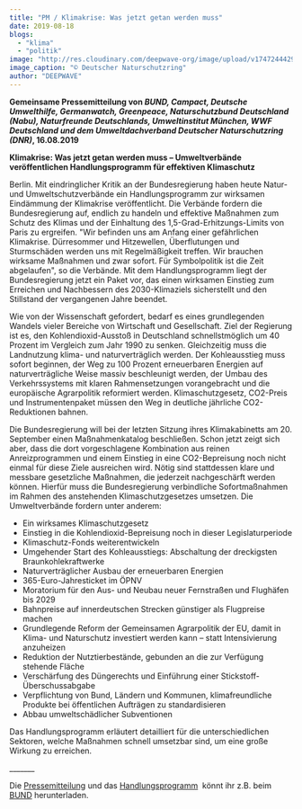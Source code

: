 ```yaml
---
title: "PM / Klimakrise: Was jetzt getan werden muss"
date: 2019-08-18
blogs: 
  - "klima"
  - "politik"
image: "http://res.cloudinary.com/deepwave-org/image/upload/v1747244429/deepwave.org/Klimakrise_Handlungsprogramm_Logos_der_Verb%C3%A4nde.png"
image_caption: "© Deutscher Naturschutzring"
author: "DEEPWAVE"
---
```


**Gemeinsame Pressemitteilung von _BUND, Campact, Deutsche Umwelthilfe, Germanwatch, Greenpeace, Naturschutzbund Deutschland (Nabu), Naturfreunde Deutschlands, Umweltinstitut München, WWF Deutschland und dem Umweltdachverband Deutscher Naturschutzring (DNR)_, 16.08.2019**

**Klimakrise: Was jetzt getan werden muss – Umweltverbände veröffentlichen Handlungsprogramm für effektiven Klimaschutz**

Berlin. Mit eindringlicher Kritik an der Bundesregierung haben heute Natur- und Umweltschutzverbände ein Handlungsprogramm zur wirksamen Eindämmung der Klimakrise veröffentlicht. Die Verbände fordern die Bundesregierung auf, endlich zu handeln und effektive Maßnahmen zum Schutz des Klimas und der Einhaltung des 1,5-Grad-Erhitzungs-Limits von Paris zu ergreifen. "Wir befinden uns am Anfang einer gefährlichen Klimakrise. Dürresommer und Hitzewellen, Überflutungen und Sturmschäden werden uns mit Regelmäßigkeit treffen. Wir brauchen wirksame Maßnahmen und zwar sofort. Für Symbolpolitik ist die Zeit abgelaufen", so die Verbände. Mit dem Handlungsprogramm liegt der Bundesregierung jetzt ein Paket vor, das einen wirksamen Einstieg zum Erreichen und Nachbessern des 2030-Klimaziels sicherstellt und den Stillstand der vergangenen Jahre beendet.

Wie von der Wissenschaft gefordert, bedarf es eines grundlegenden Wandels vieler Bereiche von Wirtschaft und Gesellschaft. Ziel der Regierung ist es, den Kohlendioxid-Ausstoß in Deutschland schnellstmöglich um 40 Prozent im Vergleich zum Jahr 1990 zu senken. Gleichzeitig muss die Landnutzung klima- und naturverträglich werden. Der Kohleausstieg muss sofort beginnen, der Weg zu 100 Prozent erneuerbaren Energien auf naturverträgliche Weise massiv beschleunigt werden, der Umbau des Verkehrssystems mit klaren Rahmensetzungen vorangebracht und die europäische Agrarpolitik reformiert werden. Klimaschutzgesetz, CO2-Preis und Instrumentenpaket müssen den Weg in deutliche jährliche CO2-Reduktionen bahnen.

Die Bundesregierung will bei der letzten Sitzung ihres Klimakabinetts am 20. September einen Maßnahmenkatalog beschließen. Schon jetzt zeigt sich aber, dass die dort vorgeschlagene Kombination aus reinen Anreizprogrammen und einem Einstieg in eine CO2-Bepreisung noch nicht einmal für diese Ziele ausreichen wird. Nötig sind stattdessen klare und messbare gesetzliche Maßnahmen, die jederzeit nachgeschärft werden können. Hierfür muss die Bundesregierung verbindliche Sofortmaßnahmen im Rahmen des anstehenden Klimaschutzgesetzes umsetzen. Die Umweltverbände fordern unter anderem:

- Ein wirksames Klimaschutzgesetz
- Einstieg in die Kohlendioxid-Bepreisung noch in dieser Legislaturperiode
- Klimaschutz-Fonds weiterentwickeln
- Umgehender Start des Kohleausstiegs: Abschaltung der dreckigsten Braunkohlekraftwerke
- Naturverträglicher Ausbau der erneuerbaren Energien
- 365-Euro-Jahresticket im ÖPNV
- Moratorium für den Aus- und Neubau neuer Fernstraßen und Flughäfen bis 2029
- Bahnpreise auf innerdeutschen Strecken günstiger als Flugpreise machen
- Grundlegende Reform der Gemeinsamen Agrarpolitik der EU, damit in Klima- und Naturschutz investiert werden kann – statt Intensivierung anzuheizen
- Reduktion der Nutztierbestände, gebunden an die zur Verfügung stehende Fläche
- Verschärfung des Düngerechts und Einführung einer Stickstoff-Überschussabgabe
- Verpflichtung von Bund, Ländern und Kommunen, klimafreundliche Produkte bei öffentlichen Aufträgen zu standardisieren
- Abbau umweltschädlicher Subventionen

Das Handlungsprogramm erläutert detailliert für die unterschiedlichen Sektoren, welche Maßnahmen schnell umsetzbar sind, um eine große Wirkung zu erreichen.

\_\_\_\_\_\_\_

Die [Pressemitteilung](https://www.bund.net/service/presse/pressemitteilungen/detail/news/klimakrise-was-jetzt-getan-werden-muss-umweltverbaende-veroeffentlichen-handlungsprogramm-fuer-effektiven-klimaschutz) und das [Handlungsprogramm](https://www.bund.net/fileadmin/user_upload_bund/publikationen/klimawandel/klimawandel_klimakrise.pdf)  könnt ihr z.B. beim [BUND](https://www.bund.net/) herunterladen.
